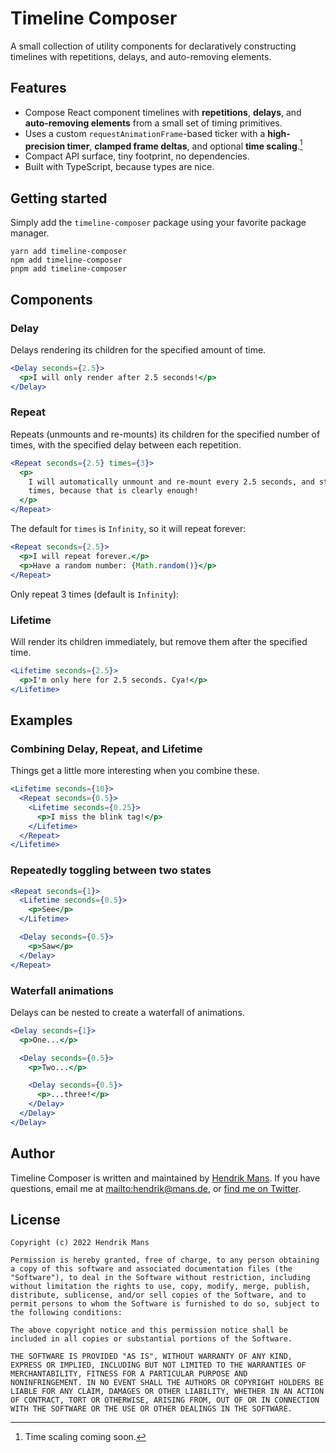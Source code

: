 # Timeline Composer

A small collection of utility components for declaratively constructing timelines with repetitions, delays, and auto-removing elements.

## Features

- Compose React component timelines with **repetitions**, **delays**, and **auto-removing elements** from a small set of timing primitives.
- Uses a custom `requestAnimationFrame`-based ticker with a **high-precision timer**, **clamped frame deltas**, and optional **time scaling**.[^1]
- Compact API surface, tiny footprint, no dependencies.
- Built with TypeScript, because types are nice.

[^1]: Time scaling coming soon.

## Getting started

Simply add the `timeline-composer` package using your favorite package manager.

```
yarn add timeline-composer
npm add timeline-composer
pnpm add timeline-composer
```

## Components

### Delay

Delays rendering its children for the specified amount of time.

```jsx
<Delay seconds={2.5}>
  <p>I will only render after 2.5 seconds!</p>
</Delay>
```

### Repeat

Repeats (unmounts and re-mounts) its children for the specified number of times, with the specified delay between each repetition.

```jsx
<Repeat seconds={2.5} times={3}>
  <p>
    I will automatically unmount and re-mount every 2.5 seconds, and stop after showing 3
    times, because that is clearly enough!
  </p>
</Repeat>
```

The default for `times` is `Infinity`, so it will repeat forever:

```jsx
<Repeat seconds={2.5}>
  <p>I will repeat forever.</p>
  <p>Have a random number: {Math.random()}</p>
</Repeat>
```

Only repeat 3 times (default is `Infinity`):

### Lifetime

Will render its children immediately, but remove them after the specified time.

```jsx
<Lifetime seconds={2.5}>
  <p>I'm only here for 2.5 seconds. Cya!</p>
</Lifetime>
```

## Examples

### Combining Delay, Repeat, and Lifetime

Things get a little more interesting when you combine these.

```jsx
<Lifetime seconds={10}>
  <Repeat seconds={0.5}>
    <Lifetime seconds={0.25}>
      <p>I miss the blink tag!</p>
    </Lifetime>
  </Repeat>
</Lifetime>
```

### Repeatedly toggling between two states

```jsx
<Repeat seconds={1}>
  <Lifetime seconds={0.5}>
    <p>See</p>
  </Lifetime>

  <Delay seconds={0.5}>
    <p>Saw</p>
  </Delay>
</Repeat>
```

### Waterfall animations

Delays can be nested to create a waterfall of animations.

```jsx
<Delay seconds={1}>
  <p>One...</p>

  <Delay seconds={0.5}>
    <p>Two...</p>

    <Delay seconds={0.5}>
      <p>...three!</p>
    </Delay>
  </Delay>
</Delay>
```

## Author

Timeline Composer is written and maintained by [Hendrik Mans](https://hmans.co). If you have questions, email me at [mailto:hendrik@mans.de](hendrik@mans.de), or [find me on Twitter](https://twitter.com/hmans).

## License

```
Copyright (c) 2022 Hendrik Mans

Permission is hereby granted, free of charge, to any person obtaining
a copy of this software and associated documentation files (the
"Software"), to deal in the Software without restriction, including
without limitation the rights to use, copy, modify, merge, publish,
distribute, sublicense, and/or sell copies of the Software, and to
permit persons to whom the Software is furnished to do so, subject to
the following conditions:

The above copyright notice and this permission notice shall be
included in all copies or substantial portions of the Software.

THE SOFTWARE IS PROVIDED "AS IS", WITHOUT WARRANTY OF ANY KIND,
EXPRESS OR IMPLIED, INCLUDING BUT NOT LIMITED TO THE WARRANTIES OF
MERCHANTABILITY, FITNESS FOR A PARTICULAR PURPOSE AND
NONINFRINGEMENT. IN NO EVENT SHALL THE AUTHORS OR COPYRIGHT HOLDERS BE
LIABLE FOR ANY CLAIM, DAMAGES OR OTHER LIABILITY, WHETHER IN AN ACTION
OF CONTRACT, TORT OR OTHERWISE, ARISING FROM, OUT OF OR IN CONNECTION
WITH THE SOFTWARE OR THE USE OR OTHER DEALINGS IN THE SOFTWARE.
```
